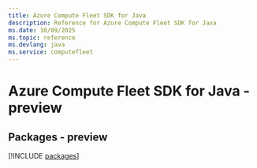 ```yaml
---
title: Azure Compute Fleet SDK for Java
description: Reference for Azure Compute Fleet SDK for Java
ms.date: 10/09/2025
ms.topic: reference
ms.devlang: java
ms.service: computefleet
---
```

# Azure Compute Fleet SDK for Java - preview
## Packages - preview
[!INCLUDE [packages](compute-fleet-index.md)]